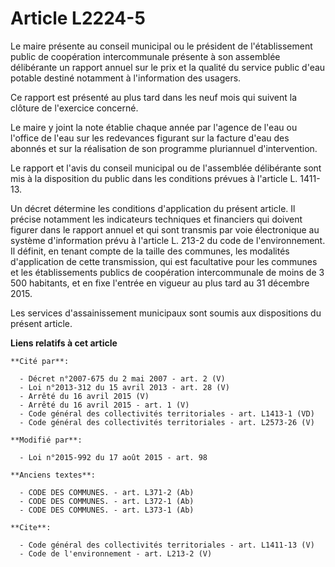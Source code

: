 # Article L2224-5

Le maire présente au conseil municipal ou le président de l'établissement public de coopération intercommunale présente à son
assemblée délibérante un rapport annuel sur le prix et la qualité du service public d'eau potable destiné notamment à
l'information des usagers. 

Ce rapport est présenté au plus tard dans les neuf mois qui suivent la clôture de l'exercice concerné. 

Le maire y joint la note établie chaque année par l'agence de l'eau ou l'office de l'eau sur les redevances figurant sur la
facture d'eau des abonnés et sur la réalisation de son programme pluriannuel d'intervention. 

Le rapport et l'avis du conseil municipal ou de l'assemblée délibérante sont mis à la disposition du public dans les
conditions prévues à l'article L. 1411-13. 

Un décret détermine les conditions d'application du présent article. Il précise notamment les indicateurs techniques et
financiers qui doivent figurer dans le rapport annuel et qui sont transmis par voie électronique au système d'information
prévu à l'article L. 213-2 du code de l'environnement. Il définit, en tenant compte de la taille des communes, les modalités
d'application de cette transmission, qui est facultative pour les communes et les établissements publics de coopération
intercommunale de moins de 3 500 habitants, et en fixe l'entrée en vigueur au plus tard au 31 décembre 2015. 

Les services d'assainissement municipaux sont soumis aux dispositions du présent article.

**Liens relatifs à cet article**

	**Cité par**:

	  - Décret n°2007-675 du 2 mai 2007 - art. 2 (V)
	  - Loi n°2013-312 du 15 avril 2013 - art. 28 (V)
	  - Arrêté du 16 avril 2015 (V)
	  - Arrêté du 16 avril 2015 - art. 1 (V)
	  - Code général des collectivités territoriales - art. L1413-1 (VD)
	  - Code général des collectivités territoriales - art. L2573-26 (V)

	**Modifié par**:

	  - Loi n°2015-992 du 17 août 2015 - art. 98

	**Anciens textes**:

	  - CODE DES COMMUNES. - art. L371-2 (Ab)
	  - CODE DES COMMUNES. - art. L372-1 (Ab)
	  - CODE DES COMMUNES. - art. L373-1 (Ab)

	**Cite**:

	  - Code général des collectivités territoriales - art. L1411-13 (V)
	  - Code de l'environnement - art. L213-2 (V)

